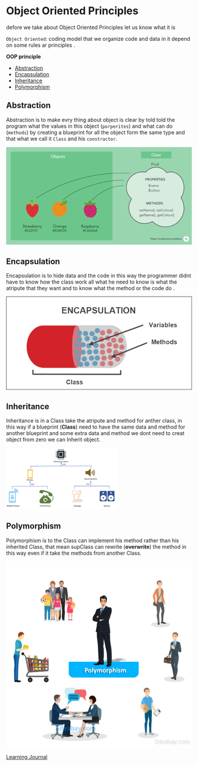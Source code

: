 # Object Oriented Principles
defore we take about Object Oriented Principles let us know what it is

`Object Oriented`: coding model that we organize code and data in it depend on some rules ar principles .


**OOP principle**
- [Abstraction](#abstraction)
- [Encapsulation](#encapsulation)
- [Inheritance](#inheritance)
- [Polymorphism](#polymorphism)


## Abstraction   
Abstraction is to make evry thing about object is clear by told told the program what the values in this object (`porperites`) and what can do (`methods`) by creating a blueprint for all the object form the same type and that what we call it `Class` and his `constractor`. 


![img](../image/day4/day4_classes-and-objects.png)


## Encapsulation  

Encapsulation is to hide data and the code in this way the programmer didnt have to know how the class work all what he need to know is what the atripute that they want and to know what the method or the code do . 



![img](../image/day6/OOP_Encapsulation.png)



## Inheritance  


Inheritance is in a Class take the atripute and method for anther class, in this way if a blueprint (**Class**) need to have the same data and method for another blueprint and some extra data and method we dont need to creat object from zero we can Inherit object.


![img](../image/day6/OOP_Inheritance.png)


## Polymorphism

Polymorphism is to the Class can implement his method rather than his inherited Class, that mean supClass can rewrite (**overwrite**) the method in this way even if it take the methods from another Class.


![img](../image/day6/OOP_Polymorphism.png)



[Learning Journal](./LearningJournal.md)
